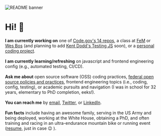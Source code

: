 ![README banner](https://github.com/jcastle/jcastle/blob/master/banner2.png)

# Hi! 👋

**I am currently working on** one of [Code.gov's 14 repos](https://github.com/GSA/code-gov), a class at [FeM](https://frontendmasters.com/) or [Wes Bos](https://wesbos.com/) (and planning to add [Kent Dodd's Testing JS](https://testingjavascript.com/) soon), or a [personal coding project](https://github.com/jcastle/365DaysOfCode).  
<br>
**I am currently learning/refreshing** on javascript and frontend engineering config (e.g., automated testing, CI/CD).  
<br>
**Ask me about** open source software (OSS) coding practices, [federal open source policies and practices](https://github.com/jcastle/dissertation_publishingOSS), frontend engineering topics (i.e., coding, config, testing), or academic pursuits and navigation (I was in school for 32 years, elementary to PhD completion, eeks!).  
<br>
**You can reach me** by [email](josephrcastle@gmail.com), [Twitter](https://twitter.com/jrcastle_vt), or [LinkedIn](https://www.linkedin.com/in/jrcastle/).  
<br>
**Fun facts** include having an awesome family, serving in the US Army and being deployed, working at the White House, obtaining a PhD, and often training and racing in an ultra-endurance mountain bike or running event ([resume](https://github.com/jcastle/dissertation_publishingOSS/blob/master/Resume2.pdf), just in case 😉 ).

